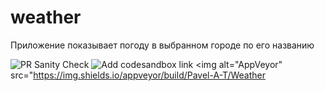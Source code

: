 # weather 
Приложение показывает погоду в выбранном городе по его названию

![PR Sanity Check](https://github.com/Pavel-A-T/Weather/workflows/PR%20Sanity%20Check/badge.svg)
![Add codesandbox link](https://github.com/Pavel-A-T/Weather/workflows/Add%20codesandbox%20link/badge.svg)
<img alt="AppVeyor" src="https://img.shields.io/appveyor/build/Pavel-A-T/Weather
